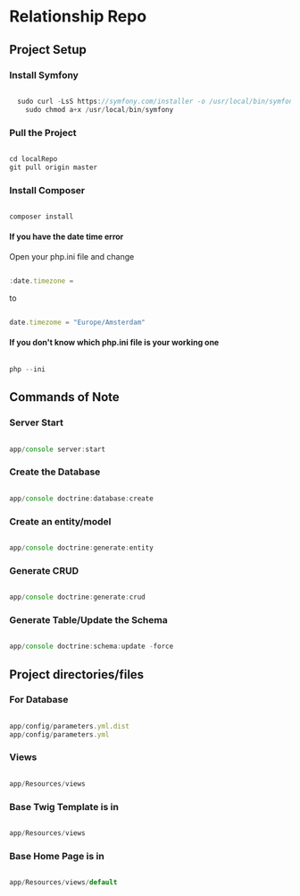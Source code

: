 # Relationship Repo

## Project Setup


### Install Symfony

``` javascript

  sudo curl -LsS https://symfony.com/installer -o /usr/local/bin/symfony
	sudo chmod a+x /usr/local/bin/symfony

```

### Pull the Project

``` javascript

cd localRepo
git pull origin master

```

### Install Composer

``` javascript

composer install

```
#### If you have the date time error
Open your php.ini file and change

``` javascript

:date.timezone =

```
to

``` javascript

date.timezome = "Europe/Amsterdam"

```

#### If you don't know which php.ini file is your working one

``` javascript

php --ini

```

## Commands of Note


### Server Start

``` javascript

app/console server:start

```

### Create the Database

``` javascript

app/console doctrine:database:create

```

### Create an entity/model

``` javascript

app/console doctrine:generate:entity

```

### Generate CRUD

``` javascript

app/console doctrine:generate:crud

```

### Generate Table/Update the Schema

``` javascript

app/console doctrine:schema:update -force

```

## Project directories/files

### For Database

``` javascript

app/config/parameters.yml.dist
app/config/parameters.yml

```

### Views

``` javascript

app/Resources/views

```

### Base Twig Template is in

``` javascript

app/Resources/views

```

### Base Home Page is in

``` javascript

app/Resources/views/default

```
